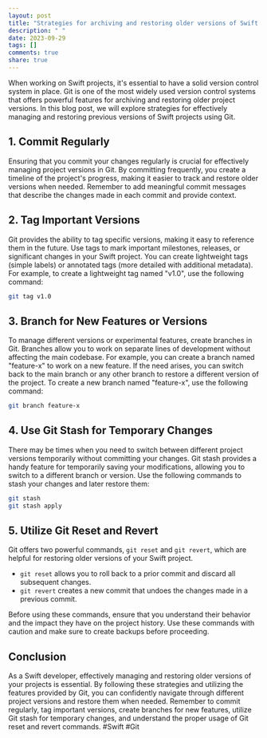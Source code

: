 ```yaml
---
layout: post
title: "Strategies for archiving and restoring older versions of Swift projects with Git"
description: " "
date: 2023-09-29
tags: []
comments: true
share: true
---
```


When working on Swift projects, it's essential to have a solid version control system in place. Git is one of the most widely used version control systems that offers powerful features for archiving and restoring older project versions. In this blog post, we will explore strategies for effectively managing and restoring previous versions of Swift projects using Git.

## 1. Commit Regularly

Ensuring that you commit your changes regularly is crucial for effectively managing project versions in Git. By committing frequently, you create a timeline of the project's progress, making it easier to track and restore older versions when needed. Remember to add meaningful commit messages that describe the changes made in each commit and provide context.

## 2. Tag Important Versions

Git provides the ability to tag specific versions, making it easy to reference them in the future. Use tags to mark important milestones, releases, or significant changes in your Swift project. You can create lightweight tags (simple labels) or annotated tags (more detailed with additional metadata). For example, to create a lightweight tag named "v1.0", use the following command:

```bash
git tag v1.0
```
## 3. Branch for New Features or Versions

To manage different versions or experimental features, create branches in Git. Branches allow you to work on separate lines of development without affecting the main codebase. For example, you can create a branch named "feature-x" to work on a new feature. If the need arises, you can switch back to the main branch or any other branch to restore a different version of the project. To create a new branch named "feature-x", use the following command:

```bash
git branch feature-x
```

## 4. Use Git Stash for Temporary Changes

There may be times when you need to switch between different project versions temporarily without committing your changes. Git stash provides a handy feature for temporarily saving your modifications, allowing you to switch to a different branch or version. Use the following commands to stash your changes and later restore them:

```bash
git stash
git stash apply
```

## 5. Utilize Git Reset and Revert

Git offers two powerful commands, `git reset` and `git revert`, which are helpful for restoring older versions of your Swift project. 

- `git reset` allows you to roll back to a prior commit and discard all subsequent changes.
- `git revert` creates a new commit that undoes the changes made in a previous commit.

Before using these commands, ensure that you understand their behavior and the impact they have on the project history. Use these commands with caution and make sure to create backups before proceeding.

## Conclusion

As a Swift developer, effectively managing and restoring older versions of your projects is essential. By following these strategies and utilizing the features provided by Git, you can confidently navigate through different project versions and restore them when needed. Remember to commit regularly, tag important versions, create branches for new features, utilize Git stash for temporary changes, and understand the proper usage of Git reset and revert commands. #Swift #Git